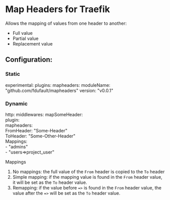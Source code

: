 # Map Headers for Traefik

Allows the mapping of values from one header to another:
  - Full value
  - Partial value
  - Replacement value

## Configuration:

### Static

experimental:
  plugins:
    mapheaders:
      moduleName: "github.com/fdufault/mapheaders"
      version: "v0.0.1"

### Dynamic

http:
  middlewares:
    mapSomeHeader:                                                                                                          
       plugin:                                                                                                               
          mapheaders:                                                                                                         
            FromHeader: "Some-Header"                                                                                       
            ToHeader: "Some-Other-Header"                                                                                           
            Mappings:                                                                                                     
              - "admins"                                                                                                    
              - "users=>project_user" 
              
 Mappings
 
 1) No mappings: the full value of the `From` header is copied to the `To` header
 2) Simple mapping: if the mapping value is found in the `From` header value, it will be set as the `To` header value.
 3) Remapping: if the value before `=>` is found in the `From` header value, the value after the `=>` will be set as the `To` header value.
